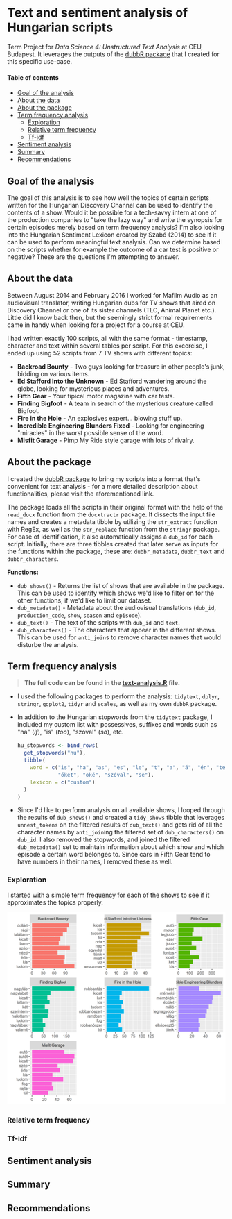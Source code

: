 # Text and sentiment analysis of Hungarian scripts
Term Project for *Data Science 4: Unstructured Text Analysis* at CEU, Budapest. It leverages the outputs of the [dubbR package](https://github.com/szigony/dubbR) that I created for this specific use-case.

#### Table of contents

- [Goal of the analysis](#goal-of-the-analysis)
- [About the data](#about-the-data)
- [About the package](#about-the-package)
- [Term frequency analysis](#term-frequency-analysis)
  - [Exploration](#exploration)
  - [Relative term frequency](#relative-term-frequency)
  - [Tf-idf](#tf-idf)
- [Sentiment analysis](#sentiment-analysis)
- [Summary](#summary)
- [Recommendations](#recommendations)

## Goal of the analysis

The goal of this analysis is to see how well the topics of certain scripts written for the Hungarian Discovery Channel can be used to identify the contents of a show. Would it be possible for a tech-savvy intern at one of the production companies to "take the lazy way" and write the synopsis for certain episodes merely based on term frequency analysis? I'm also looking into the Hungarian Sentiment Lexicon created by Szabó (2014) to see if it can be used to perform meaningful text analysis. Can we determine based on the scripts whether for example the outcome of a car test is positive or negative? These are the questions I'm attempting to answer.

## About the data

Between August 2014 and February 2016 I worked for Mafilm Audio as an audiovisual translator, writing Hungarian dubs for TV shows that aired on Discovery Channel or one of its sister channels (TLC, Animal Planet etc.). Little did I know back then, but the seemingly strict formal requirements came in handy when looking for a project for a course at CEU.

I had written exactly 100 scripts, all with the same format - timestamp, character and text within several tables per script. For this excercise, I ended up using 52 scripts from 7 TV shows with different topics:

- **Backroad Bounty** - Two guys looking for treasure in other people's junk, bidding on various items.
- **Ed Stafford Into the Unknown** - Ed Stafford wandering around the globe, looking for mysterious places and adventures.
- **Fifth Gear** - Your tipical motor magazine with car tests.
- **Finding Bigfoot** - A team in search of the mysterious creature called Bigfoot.
- **Fire in the Hole** - An explosives expert... blowing stuff up.
- **Incredible Engineering Blunders Fixed** - Looking for engineering "miracles" in the worst possible sense of the word.
- **Misfit Garage** - Pimp My Ride style garage with lots of rivalry.

## About the package

I created the [dubbR package](https://github.com/szigony/dubbR) to bring my scripts into a format that's convenient for text analysis - for a more detailed description about functionalities, please visit the aforementioned link.

The package loads all the scripts in their original format with the help of the `read_docx` function from the `docxtractr` package. It dissects the input file names and creates a metadata tibble by utilizing the `str_extract` function with RegEx, as well as the `str_replace` function from the `stringr` package. For ease of identification, it also automatically assigns a `dub_id` for each script. Initially, there are three tibbles created that later serve as inputs for the functions within the package, these are: `dubbr_metadata`, `dubbr_text` and `dubbr_characters`.

**Functions:**

- `dub_shows()` - Returns the list of shows that are available in the package. This can be used to identify which shows we'd like to filter on for the other functions, if we'd like to limit our dataset.
- `dub_metadata()` - Metadata about the audiovisual translations (`dub_id`, `production_code`, `show`, `season` and `episode`).
- `dub_text()` - The text of the scripts with `dub_id` and `text`.
- `dub_characters()` - The characters that appear in the different shows. This can be used for `anti_join`s to remove character names that would disturbe the analysis.

## Term frequency analysis

> **The full code can be found in the [text-analysis.R](text-analysis.R) file.**

- I used the following packages to perform the analysis: `tidytext`, `dplyr`, `stringr`, `ggplot2`, `tidyr` and `scales`, as well as my own `dubbR` package.
  
- In addition to the Hungarian stopwords from the `tidytext` package, I included my custom list with possessives, suffixes and words such as "ha" (*if*), "is" (*too*), "szóval" (*so*), etc.

  ```r
  hu_stopwords <- bind_rows(
    get_stopwords("hu"),
    tibble(
      word = c("is", "ha", "as", "es", "le", "t", "a", "á", "én", "te", "ő", "mi", "ti", "ők", "engem", "téged", "őt", "minket", "titeket",
               "őket", "oké", "szóval", "se"),
      lexicon = c("custom")
    )
  )
  ```

- Since I'd like to perform analysis on all available shows, I looped through the results of `dub_shows()` and created a `tidy_shows` tibble that leverages `unnest_tokens` on the filtered results of `dub_text()` and gets rid of all the character names by `anti_join`ing the filtered set of `dub_characters()` on `dub_id`. I also removed the stopwords, and joined the filtered `dub_metadata()` set to maintain information about which show and which episode a certain word belonges to. Since cars in Fifth Gear tend to have numbers in their names, I removed these as well.

### Exploration

I started with a simple term frequency for each of the shows to see if it approximates the topics properly.

![alt text](assets/term-frequency-per-show.png "Term Frequency per Show")

### Relative term frequency

### Tf-idf

## Sentiment analysis

## Summary

## Recommendations
